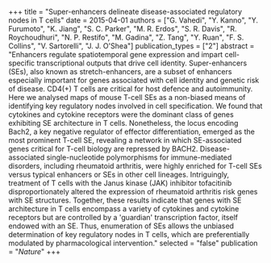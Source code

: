 +++
title = "Super-enhancers delineate disease-associated regulatory nodes in T cells"
date = 2015-04-01
authors = ["G. Vahedi", "Y. Kanno", "Y. Furumoto", "K. Jiang", "S. C. Parker", "M. R. Erdos", "S. R. Davis", "R. Roychoudhuri", "N. P. Restifo", "M. Gadina", "Z. Tang", "Y. Ruan", "F. S. Collins", "V. Sartorelli", "J. J. O'Shea"]
publication_types = ["2"]
abstract = "Enhancers regulate spatiotemporal gene expression and impart cell-specific transcriptional outputs that drive cell identity. Super-enhancers (SEs), also known as stretch-enhancers, are a subset of enhancers especially important for genes associated with cell identity and genetic risk of disease. CD4(+) T cells are critical for host defence and autoimmunity. Here we analysed maps of mouse T-cell SEs as a non-biased means of identifying key regulatory nodes involved in cell specification. We found that cytokines and cytokine receptors were the dominant class of genes exhibiting SE architecture in T cells. Nonetheless, the locus encoding Bach2, a key negative regulator of effector differentiation, emerged as the most prominent T-cell SE, revealing a network in which SE-associated genes critical for T-cell biology are repressed by BACH2. Disease-associated single-nucleotide polymorphisms for immune-mediated disorders, including rheumatoid arthritis, were highly enriched for T-cell SEs versus typical enhancers or SEs in other cell lineages. Intriguingly, treatment of T cells with the Janus kinase (JAK) inhibitor tofacitinib disproportionately altered the expression of rheumatoid arthritis risk genes with SE structures. Together, these results indicate that genes with SE architecture in T cells encompass a variety of cytokines and cytokine receptors but are controlled by a 'guardian' transcription factor, itself endowed with an SE. Thus, enumeration of SEs allows the unbiased determination of key regulatory nodes in T cells, which are preferentially modulated by pharmacological intervention."
selected = "false"
publication = "*Nature*"
+++

